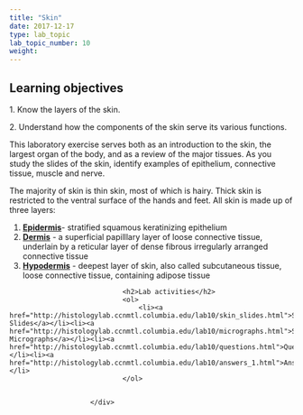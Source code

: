 ```yaml
---
title: "Skin"
date: 2017-12-17
type: lab_topic
lab_topic_number: 10
weight: 
---
```

<div class="entrybody">
						<h2>Learning objectives</h2>

<p>1. Know the layers of the skin.</p>

<p>2. Understand how the components of the skin serve its various functions.</p>

<p>This laboratory exercise serves both as an introduction to the skin, the largest organ of the body, and as a review of the major tissues.  As you study the slides of the skin, identify examples of epithelium, connective tissue, muscle and nerve.</p>

<p>The majority of skin is thin skin, most of which is hairy.  Thick skin is restricted to the ventral surface of the hands and feet.  All skin is made up of three layers:</p>


<ol>
<li><u><b>Epidermis</b></u>- stratified squamous keratinizing epithelium</li>
<li><u><b>Dermis</b></u> - a superficial papilllary layer of loose connective tissue, underlain by a reticular layer of dense fibrous irregularly arranged connective tissue</li>
<li><u><b>Hypodermis</b></u> - deepest layer of skin, also called subcutaneous tissue, loose connective tissue, containing adipose tissue</li>
</ol>


						
						
							
								
								<h2>Lab activities</h2>
								<ol>
									<li><a href="http://histologylab.ccnmtl.columbia.edu/lab10/skin_slides.html">Skin Slides</a></li><li><a href="http://histologylab.ccnmtl.columbia.edu/lab10/micrographs.html">Skin: Micrographs</a></li><li><a href="http://histologylab.ccnmtl.columbia.edu/lab10/questions.html">Questions</a></li><li><a href="http://histologylab.ccnmtl.columbia.edu/lab10/answers_1.html">Answers</a></li>
								</ol>
							
						
						</div>